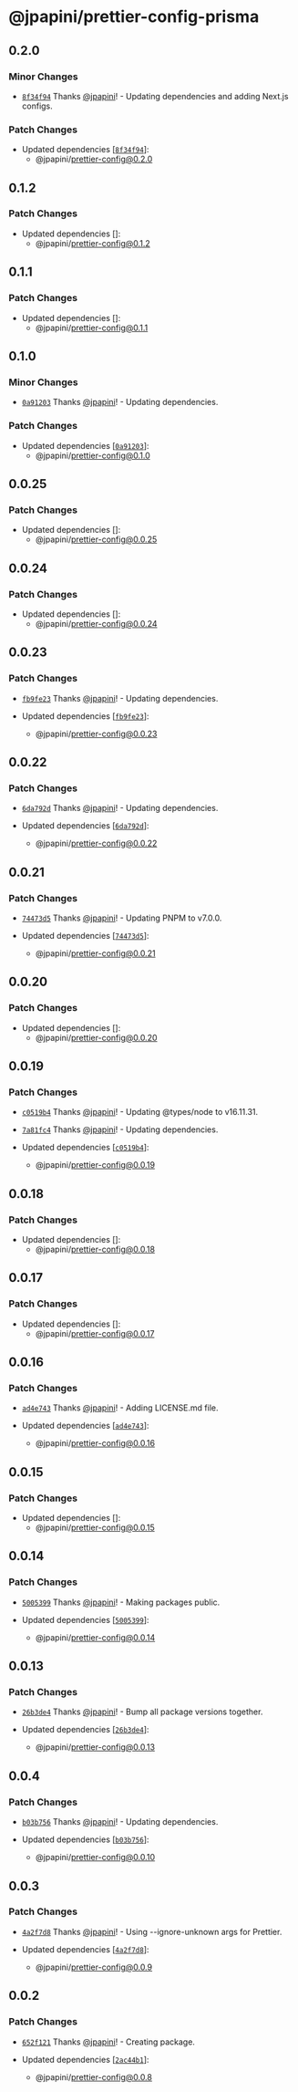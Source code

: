 # @jpapini/prettier-config-prisma

## 0.2.0

### Minor Changes

-   [`8f34f94`](https://github.com/jpapini/tools-javascript/commit/8f34f945baf04252b6215bdd09b93cfa7b72690b) Thanks [@jpapini](https://github.com/jpapini)! - Updating dependencies and adding Next.js configs.

### Patch Changes

-   Updated dependencies [[`8f34f94`](https://github.com/jpapini/tools-javascript/commit/8f34f945baf04252b6215bdd09b93cfa7b72690b)]:
    -   @jpapini/prettier-config@0.2.0

## 0.1.2

### Patch Changes

-   Updated dependencies []:
    -   @jpapini/prettier-config@0.1.2

## 0.1.1

### Patch Changes

-   Updated dependencies []:
    -   @jpapini/prettier-config@0.1.1

## 0.1.0

### Minor Changes

-   [`0a91203`](https://github.com/jpapini/tools-javascript/commit/0a91203ed496ee42a4615300b81a7bd21e60052b) Thanks [@jpapini](https://github.com/jpapini)! - Updating dependencies.

### Patch Changes

-   Updated dependencies [[`0a91203`](https://github.com/jpapini/tools-javascript/commit/0a91203ed496ee42a4615300b81a7bd21e60052b)]:
    -   @jpapini/prettier-config@0.1.0

## 0.0.25

### Patch Changes

-   Updated dependencies []:
    -   @jpapini/prettier-config@0.0.25

## 0.0.24

### Patch Changes

-   Updated dependencies []:
    -   @jpapini/prettier-config@0.0.24

## 0.0.23

### Patch Changes

-   [`fb9fe23`](https://github.com/jpapini/tools-javascript/commit/fb9fe23c16352a2d144aea0941ce8bb9c9f39f06) Thanks [@jpapini](https://github.com/jpapini)! - Updating dependencies.

-   Updated dependencies [[`fb9fe23`](https://github.com/jpapini/tools-javascript/commit/fb9fe23c16352a2d144aea0941ce8bb9c9f39f06)]:
    -   @jpapini/prettier-config@0.0.23

## 0.0.22

### Patch Changes

-   [`6da792d`](https://github.com/jpapini/tools-javascript/commit/6da792d0c049a2aab1a20f1b758113e4bde110be) Thanks [@jpapini](https://github.com/jpapini)! - Updating dependencies.

-   Updated dependencies [[`6da792d`](https://github.com/jpapini/tools-javascript/commit/6da792d0c049a2aab1a20f1b758113e4bde110be)]:
    -   @jpapini/prettier-config@0.0.22

## 0.0.21

### Patch Changes

-   [`74473d5`](https://github.com/jpapini/tools-javascript/commit/74473d5f663c996b167d805d79a90b37fcc85daf) Thanks [@jpapini](https://github.com/jpapini)! - Updating PNPM to v7.0.0.

-   Updated dependencies [[`74473d5`](https://github.com/jpapini/tools-javascript/commit/74473d5f663c996b167d805d79a90b37fcc85daf)]:
    -   @jpapini/prettier-config@0.0.21

## 0.0.20

### Patch Changes

-   Updated dependencies []:
    -   @jpapini/prettier-config@0.0.20

## 0.0.19

### Patch Changes

-   [`c0519b4`](https://github.com/jpapini/tools-javascript/commit/c0519b47ea37db78ec96c9372dd23d01874734c9) Thanks [@jpapini](https://github.com/jpapini)! - Updating @types/node to v16.11.31.

*   [`7a81fc4`](https://github.com/jpapini/tools-javascript/commit/7a81fc4f3a6b1970b456e3a9db94d17ec21acd35) Thanks [@jpapini](https://github.com/jpapini)! - Updating dependencies.

*   Updated dependencies [[`c0519b4`](https://github.com/jpapini/tools-javascript/commit/c0519b47ea37db78ec96c9372dd23d01874734c9)]:
    -   @jpapini/prettier-config@0.0.19

## 0.0.18

### Patch Changes

-   Updated dependencies []:
    -   @jpapini/prettier-config@0.0.18

## 0.0.17

### Patch Changes

-   Updated dependencies []:
    -   @jpapini/prettier-config@0.0.17

## 0.0.16

### Patch Changes

-   [`ad4e743`](https://github.com/jpapini/tools-javascript/commit/ad4e743cdfa20c8523782cfa956fee9ea47c38e8) Thanks [@jpapini](https://github.com/jpapini)! - Adding LICENSE.md file.

-   Updated dependencies [[`ad4e743`](https://github.com/jpapini/tools-javascript/commit/ad4e743cdfa20c8523782cfa956fee9ea47c38e8)]:
    -   @jpapini/prettier-config@0.0.16

## 0.0.15

### Patch Changes

-   Updated dependencies []:
    -   @jpapini/prettier-config@0.0.15

## 0.0.14

### Patch Changes

-   [`5005399`](https://github.com/jpapini/tools-javascript/commit/5005399a883932bc9f2f0e3b90c7a2af513c89ae) Thanks [@jpapini](https://github.com/jpapini)! - Making packages public.

-   Updated dependencies [[`5005399`](https://github.com/jpapini/tools-javascript/commit/5005399a883932bc9f2f0e3b90c7a2af513c89ae)]:
    -   @jpapini/prettier-config@0.0.14

## 0.0.13

### Patch Changes

-   [`26b3de4`](https://github.com/jpapini/tools-javascript/commit/26b3de4c9930566b5fbcd00d0a6de22374724242) Thanks [@jpapini](https://github.com/jpapini)! - Bump all package versions together.

-   Updated dependencies [[`26b3de4`](https://github.com/jpapini/tools-javascript/commit/26b3de4c9930566b5fbcd00d0a6de22374724242)]:
    -   @jpapini/prettier-config@0.0.13

## 0.0.4

### Patch Changes

-   [`b03b756`](https://github.com/jpapini/tools-javascript/commit/b03b756a3ade567deea9705b39105109b80341e9) Thanks [@jpapini](https://github.com/jpapini)! - Updating dependencies.

-   Updated dependencies [[`b03b756`](https://github.com/jpapini/tools-javascript/commit/b03b756a3ade567deea9705b39105109b80341e9)]:
    -   @jpapini/prettier-config@0.0.10

## 0.0.3

### Patch Changes

-   [`4a2f7d8`](https://github.com/jpapini/tools-javascript/commit/4a2f7d8539dbd0f1d95c10ac84cb1d90bac7e38b) Thanks [@jpapini](https://github.com/jpapini)! - Using --ignore-unknown args for Prettier.

-   Updated dependencies [[`4a2f7d8`](https://github.com/jpapini/tools-javascript/commit/4a2f7d8539dbd0f1d95c10ac84cb1d90bac7e38b)]:
    -   @jpapini/prettier-config@0.0.9

## 0.0.2

### Patch Changes

-   [`652f121`](https://github.com/jpapini/tools-javascript/commit/652f121aa33183ca9f31c2f88c58a8df24885265) Thanks [@jpapini](https://github.com/jpapini)! - Creating package.

-   Updated dependencies [[`2ac44b1`](https://github.com/jpapini/tools-javascript/commit/2ac44b133af9a83ab25e6e3b03262646dcde5570)]:
    -   @jpapini/prettier-config@0.0.8

